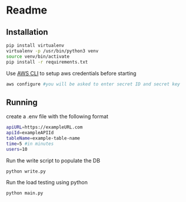 # Readme

## Installation


```bash
pip install virtualenv
virtualenv -p /usr/bin/python3 venv
source venv/bin/activate
pip install -r requirements.txt
```
Use [AWS CLI](https://docs.aws.amazon.com/cli/latest/userguide/getting-started-install.html) to setup aws credentials before starting

```bash
aws configure #you will be asked to enter secret ID and secret key
```

## Running
create a .env file with the following format
```bash
apiURL=https://exampleURL.com
apiId=exampleAPIId
tableName=example-table-name
time=5 #in minutes
users=10
```

Run the write script to populate the DB 
```bash
python write.py
```

Run the load testing using python
```bash
python main.py
```